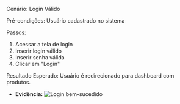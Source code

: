 Cenário: Login Válido

Pré-condições:	Usuário cadastrado no sistema

Passos:
1. Acessar a tela de login
2. Inserir login válido
3. Inserir senha válida
4. Clicar em "Login"

Resultado Esperado: Usuário é redirecionado para dashboard com produtos.

- **Evidência:**
  ![Login bem-sucedido](https://github.com/ppteixeira-qa/manual-tests/blob/main/evidencias/login-ok.png)
